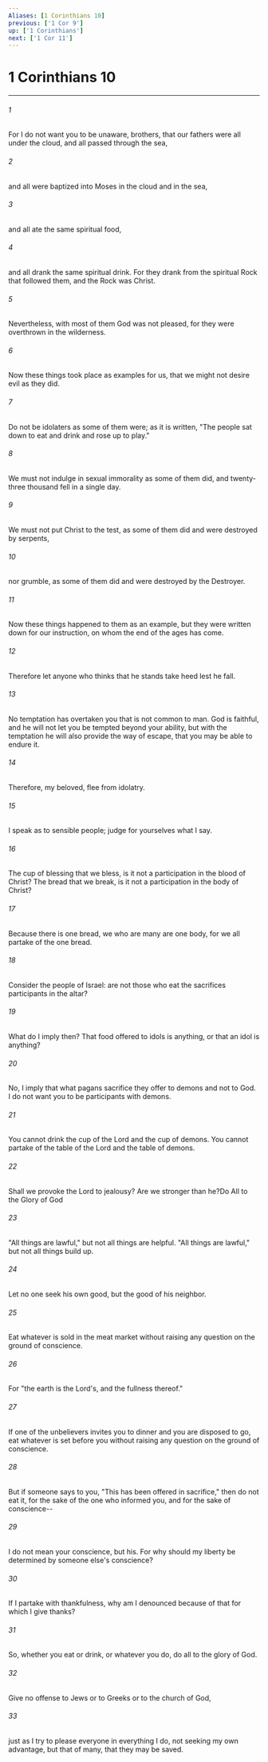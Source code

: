```yaml
---
Aliases: [1 Corinthians 10]
previous: ['1 Cor 9']
up: ['1 Corinthians']
next: ['1 Cor 11']
---
```

# 1 Corinthians 10

***

 

###### 1 
For I do not want you to be unaware, brothers, that our fathers were all under the cloud, and all passed through the sea, 
 

###### 2 
and all were baptized into Moses in the cloud and in the sea, 
 

###### 3 
and all ate the same spiritual food, 
 

###### 4 
and all drank the same spiritual drink. For they drank from the spiritual Rock that followed them, and the Rock was Christ. 
 

###### 5 
Nevertheless, with most of them God was not pleased, for they were overthrown in the wilderness.
 
 

###### 6 
Now these things took place as examples for us, that we might not desire evil as they did. 
 

###### 7 
Do not be idolaters as some of them were; as it is written, "The people sat down to eat and drink and rose up to play." 
 

###### 8 
We must not indulge in sexual immorality as some of them did, and twenty-three thousand fell in a single day. 
 

###### 9 
We must not put Christ to the test, as some of them did and were destroyed by serpents, 
 

###### 10 
nor grumble, as some of them did and were destroyed by the Destroyer. 
 

###### 11 
Now these things happened to them as an example, but they were written down for our instruction, on whom the end of the ages has come. 
 

###### 12 
Therefore let anyone who thinks that he stands take heed lest he fall. 
 

###### 13 
No temptation has overtaken you that is not common to man. God is faithful, and he will not let you be tempted beyond your ability, but with the temptation he will also provide the way of escape, that you may be able to endure it.
 
 

###### 14 
Therefore, my beloved, flee from idolatry. 
 

###### 15 
I speak as to sensible people; judge for yourselves what I say. 
 

###### 16 
The cup of blessing that we bless, is it not a participation in the blood of Christ? The bread that we break, is it not a participation in the body of Christ? 
 

###### 17 
Because there is one bread, we who are many are one body, for we all partake of the one bread. 
 

###### 18 
Consider the people of Israel: are not those who eat the sacrifices participants in the altar? 
 

###### 19 
What do I imply then? That food offered to idols is anything, or that an idol is anything? 
 

###### 20 
No, I imply that what pagans sacrifice they offer to demons and not to God. I do not want you to be participants with demons. 
 

###### 21 
You cannot drink the cup of the Lord and the cup of demons. You cannot partake of the table of the Lord and the table of demons. 
 

###### 22 
Shall we provoke the Lord to jealousy? Are we stronger than he?Do All to the Glory of God
 
 

###### 23 
"All things are lawful," but not all things are helpful. "All things are lawful," but not all things build up. 
 

###### 24 
Let no one seek his own good, but the good of his neighbor. 
 

###### 25 
Eat whatever is sold in the meat market without raising any question on the ground of conscience. 
 

###### 26 
For "the earth is the Lord's, and the fullness thereof." 
 

###### 27 
If one of the unbelievers invites you to dinner and you are disposed to go, eat whatever is set before you without raising any question on the ground of conscience. 
 

###### 28 
But if someone says to you, "This has been offered in sacrifice," then do not eat it, for the sake of the one who informed you, and for the sake of conscience-- 
 

###### 29 
I do not mean your conscience, but his. For why should my liberty be determined by someone else's conscience? 
 

###### 30 
If I partake with thankfulness, why am I denounced because of that for which I give thanks?
 
 

###### 31 
So, whether you eat or drink, or whatever you do, do all to the glory of God. 
 

###### 32 
Give no offense to Jews or to Greeks or to the church of God, 
 

###### 33 
just as I try to please everyone in everything I do, not seeking my own advantage, but that of many, that they may be saved.
 
